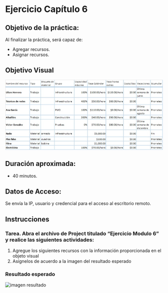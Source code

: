 # Ejercicio Capítulo 6

## Objetivo de la práctica:
Al finalizar la práctica, será capaz de:
- Agregar recursos.
- Asignar recursos.

## Objetivo Visual 

![diagrama1](../images/6.3.jpg)

## Duración aproximada:
- 40 minutos.

## Datos de Acceso:
Se envía la IP, usuario y credencial para el acceso al escritorio remoto.

## Instrucciones 
<!-- Proporciona pasos detallados sobre cómo configurar y administrar sistemas, implementar soluciones de software, realizar pruebas de seguridad, o cualquier otro escenario práctico relevante para el campo de la tecnología de la información -->
### Tarea. Abra el archivo de Project titulado “Ejercicio Modulo 6” y realice las siguientes actividades:
1.	Agregue los siguientes recursos con la información proporcionada en el objeto visual
2.	Asígnelos de acuerdo a la imagen del resultado esperado

### Resultado esperado

![imagen resultado](../images/6.2.jpg)


